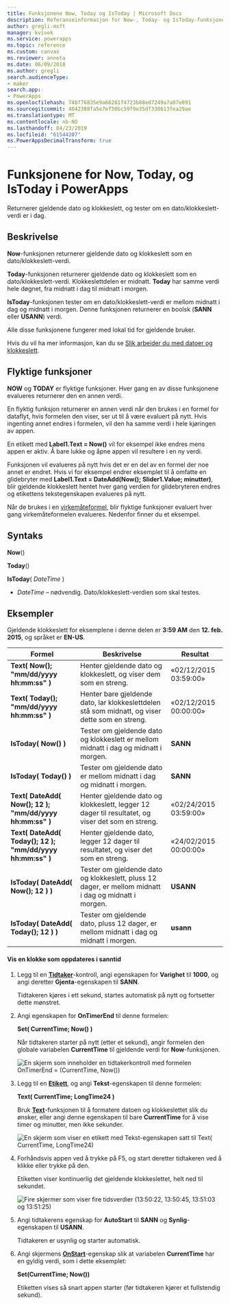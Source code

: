 ```yaml
---
title: Funksjonene Now, Today og IsToday | Microsoft Docs
description: Referanseinformasjon for Now-, Today- og IsToday-funksjonene i PowerApps, inkludert syntaks og eksempler
author: gregli-msft
manager: kvivek
ms.service: powerapps
ms.topic: reference
ms.custom: canvas
ms.reviewer: anneta
ms.date: 06/09/2018
ms.author: gregli
search.audienceType:
- maker
search.app:
- PowerApps
ms.openlocfilehash: 748f76835e9a66281f4723b88ed7249a7a07e091
ms.sourcegitcommit: 4042388fa5e7ef50bc59f9e35df330613fea29ae
ms.translationtype: MT
ms.contentlocale: nb-NO
ms.lasthandoff: 04/23/2019
ms.locfileid: "61544207"
ms.PowerAppsDecimalTransform: true
---
```

# <a name="now-today-and-istoday-functions-in-powerapps"></a>Funksjonene for Now, Today, og IsToday i PowerApps
Returnerer gjeldende dato og klokkeslett, og tester om en dato/klokkeslett-verdi er i dag.

## <a name="description"></a>Beskrivelse
**Now**-funksjonen returnerer gjeldende dato og klokkeslett som en dato/klokkeslett-verdi.

**Today**-funksjonen returnerer gjeldende dato og klokkeslett som en dato/klokkeslett-verdi. Klokkeslettdelen er midnatt. **Today** har samme verdi hele døgnet, fra midnatt i dag til midnatt i morgen.

**IsToday**-funksjonen tester om en dato/klokkeslett-verdi er mellom midnatt i dag og midnatt i morgen. Denne funksjonen returnerer en boolsk (**SANN** eller **USANN**) verdi.

Alle disse funksjonene fungerer med lokal tid for gjeldende bruker.

Hvis du vil ha mer informasjon, kan du se [Slik arbeider du med datoer og klokkeslett](../show-text-dates-times.md).

## <a name="volatile-functions"></a>Flyktige funksjoner
**NOW** og **TODAY** er flyktige funksjoner.  Hver gang en av disse funksjonene evalueres returnerer den en annen verdi.  

En flyktig funksjon returnerer en annen verdi når den brukes i en formel for dataflyt, hvis formelen den viser, ser ut til å være evaluert på nytt.  Hvis ingenting annet endres i formelen, vil den ha samme verdi i hele kjøringen av appen.

En etikett med **Label1.Text = Now()** vil for eksempel ikke endres mens appen er aktiv.  Å bare lukke og åpne appen vil resultere i en ny verdi.

Funksjonen vil evalueres på nytt hvis det er en del av en formel der noe annet er endret.  Hvis vi for eksempel endrer eksemplet til å omfatte en glidebryter med **Label1.Text = DateAdd(Now(); Slider1.Value; minutter)**, blir gjeldende klokkeslett hentet hver gang verdien for glidebryteren endres og etikettens tekstegenskapen evalueres på nytt.

Når de brukes i en [virkemåteformel](../working-with-formulas-in-depth.md), blir flyktige funksjoner evaluert hver gang virkemåteformelen evalueres.  Nedenfor finner du et eksempel.

## <a name="syntax"></a>Syntaks
**Now**()

**Today**()

**IsToday**( *DateTime* )

* *DateTime* – nødvendig.  Dato/klokkeslett-verdien som skal testes.

## <a name="examples"></a>Eksempler
Gjeldende klokkeslett for eksemplene i denne delen er **3:59 AM** den **12. feb. 2015**, og språket er **EN-US**.

| Formel | Beskrivelse | Resultat |
| --- | --- | --- |
| **Text( Now(); "mm/dd/yyyy hh:mm:ss" )** |Henter gjeldende dato og klokkeslett, og viser dem som en streng. |«02/12/2015 03:59:00» |
| **Text( Today(); "mm/dd/yyyy hh:mm:ss" )** |Henter bare gjeldende dato, lar klokkeslettdelen stå som midnatt, og viser dette som en streng. |«02/12/2015 00:00:00» |
| **IsToday( Now() )** |Tester om gjeldende dato og klokkeslett er mellom midnatt i dag og midnatt i morgen. |**SANN** |
| **IsToday( Today() )** |Tester om gjeldende dato er mellom midnatt i dag og midnatt i morgen. |**SANN** |
| **Text( DateAdd( Now(); 12 ); "mm/dd/yyyy hh:mm:ss" )** |Henter gjeldende dato og klokkeslett, legger 12 dager til resultatet, og viser det som en streng. |«02/24/2015 03:59:00» |
| **Text( DateAdd( Today(); 12 ); "mm/dd/yyyy hh:mm:ss" )** |Henter gjeldende dato, legger 12 dager til resultatet, og viser det som en streng. |«24/02/2015 00:00:00» |
| **IsToday( DateAdd( Now(); 12 ) )** |Tester om gjeldende dato og klokkeslett, pluss 12 dager, er mellom midnatt i dag og midnatt i morgen. |**USANN** |
| **IsToday( DateAdd( Today(); 12 ) )** |Tester om gjeldende dato, pluss 12 dager, er mellom midnatt i dag og midnatt i morgen. |**usann** |

#### <a name="display-a-clock-that-updates-in-real-time"></a>Vis en klokke som oppdateres i sanntid

1. Legg til en **[Tidtaker](../controls/control-timer.md)**-kontroll, angi egenskapen for **Varighet** til **1000**, og angi deretter **Gjenta**-egenskapen til **SANN**.

    Tidtakeren kjøres i ett sekund, startes automatisk på nytt og fortsetter dette mønstret. 

1. Angi egenskapen for **OnTimerEnd** til denne formelen:

    **Set( CurrentTime; Now() )**

    Når tidtakeren starter på nytt (etter et sekund), angir formelen den globale variabelen **CurrentTime** til gjeldende verdi for **Now**-funksjonen.

    ![En skjerm som inneholder en tidtakerkontroll med formelen OnTimerEnd = (CurrentTime, Now())](media/function-now-today-istoday/now-set-currenttime.png)

1. Legg til en **[Etikett](../controls/control-text-box.md)**, og angi **Tekst**-egenskapen til denne formelen:

    **Text( CurrentTime; LongTime24 )**

    Bruk **[Text](function-text.md)**-funksjonen til å formatere datoen og klokkeslettet slik du ønsker, eller angi denne egenskapen til bare **CurrentTime** for å vise timer og minutter, men ikke sekunder.

    ![En skjerm som viser en etikett med Tekst-egenskapen satt til Text( CurrentTime, LongTime24)](media/function-now-today-istoday/now-use-currenttime.png)

1. Forhåndsvis appen ved å trykke på F5, og start deretter tidtakeren ved å klikke eller trykke på den.

    Etiketten viser kontinuerlig det gjeldende klokkeslettet, helt ned til sekundet.

    ![Fire skjermer som viser fire tidsverdier (13:50:22, 13:50:45, 13:51:03 og 13:51:25)](media/function-now-today-istoday/now-four-times.png)

1. Angi tidtakerens egenskap for **AutoStart** til **SANN** og **Synlig**-egenskapen til **USANN**.

    Tidtakeren er usynlig og starter automatisk.

1. Angi skjermens **[OnStart](../controls/control-screen.md)**-egenskap slik at variabelen **CurrentTime** har en gyldig verdi, som i dette eksemplet:

    **Set(CurrentTime; Now())**

    Etiketten vises så snart appen starter (før tidtakeren kjører et fullstendig sekund).

